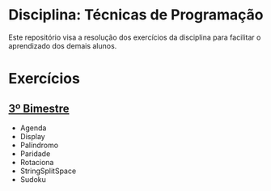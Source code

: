 # Disciplina: Técnicas de Programação
Este repositório visa a resolução dos exercícios da disciplina para facilitar o aprendizado dos demais alunos.

# Exercícios

## [3º Bimestre](3Bimestre)

* Agenda
* Display
* Palíndromo
* Paridade
* Rotaciona
* StringSplitSpace
* Sudoku

